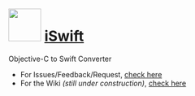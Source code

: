 

<h1><img src="http://iswift.org/wp-content/themes/iswift/img/icon_128x128.min.png" width="64"> <a href="http://iswift.org" target="_blank">iSwift</a></h1>

Objective-C to Swift Converter

- For Issues/Feedback/Request, [check here](https://github.com/drkameleon/iswift/issues)
- For the Wiki *(still under construction)*, [check here](https://github.com/drkameleon/iswift/wiki)
